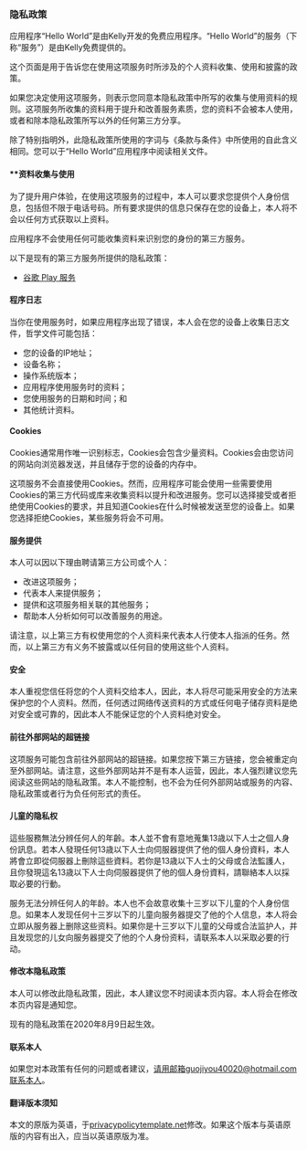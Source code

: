 ### **隐私政策**

应用程序“Hello World”是由Kelly开发的免费应用程序。“Hello World”的服务（下称“服务”）是由Kelly免费提供的。

这个页面是用于告诉您在使用这项服务时所涉及的个人资料收集、使用和披露的政策。

如果您决定使用这项服务，则表示您同意本隐私政策中所写的收集与使用资料的规则。这项服务所收集的资料用于提升和改善服务素质，您的资料不会被本人使用，或者和除本隐私政策所写以外的任何第三方分享。

除了特别指明外，此隐私政策所使用的字词与《条款与条件》中所使用的自此含义相同。您可以于“Hello World”应用程序中阅读相关文件。

#### **资料收集与使用

为了提升用户体验，在使用这项服务的过程中，本人可以要求您提供个人身份信息，包括但不限于电话号码。所有要求提供的信息只保存在您的设备上，本人将不会以任何方式获取以上资料。

应用程序不会使用任何可能收集资料来识别您的身份的第三方服务。

以下是现有的第三方服务所提供的隐私政策：

*   [谷歌 Play 服务](https://www.google.com/policies/privacy/)

#### **程序日志**

当你在使用服务时，如果应用程序出现了错误，本人会在您的设备上收集日志文件，哲学文件可能包括：

* 您的设备的IP地址；
* 设备名称；
* 操作系统版本；
* 应用程序使用服务时的资料；
* 您使用服务的日期和时间；和
* 其他统计资料。

#### **Cookies**

Cookies通常用作唯一识别标志，Cookies会包含少量资料。Cookies会由您访问的网站向浏览器发送，并且储存于您的设备的内存中。

这项服务不会直接使用Cookies。然而，应用程序可能会使用一些需要使用Cookies的第三方代码或库来收集资料以提升和改进服务。您可以选择接受或者拒绝使用Cookies的要求，并且知道Cookies在什么时候被发送至您的设备上。如果您选择拒绝Cookies，某些服务将会不可用。

#### **服务提供**

本人可以因以下理由聘请第三方公司或个人：

*   改进这项服务；
*   代表本人来提供服务；
*   提供和这项服务相关联的其他服务；
*   帮助本人分析如何可以改善服务的用途。

请注意，以上第三方有权使用您的个人资料来代表本人行使本人指派的任务。然而，以上第三方有义务不披露或以任何目的使用这些个人资料。

#### **安全**

本人重视您信任将您的个人资料交给本人，因此，本人将尽可能采用安全的方法来保护您的个人资料。然而，任何透过网络传送资料的方式或任何电子储存资料是绝对安全或可靠的，因此本人不能保证您的个人资料绝对安全。

#### **前往外部网站的超链接**

这项服务可能包含前往外部网站的超链接。如果您按下第三方链接，您会被重定向至外部网站。请注意，这些外部网站并不是有本人运营，因此，本人强烈建议您先阅读这些网站的隐私政策。本人不能控制，也不会为任何外部网站或服务的内容、隐私政策或者行为负任何形式的责任。

#### 儿童的隐私权

這些服務無法分辨任何人的年齡。本人並不會有意地蒐集13歳以下人士之個人身份訊息。若本人發現任何13歳以下人士向伺服器提供了他的個人身份資料，本人將會立即從伺服器上刪除這些資料。若你是13歳以下人士的父母或合法監護人，且你發現這名13歳以下人士向伺服器提供了他的個人身份資料，請聯絡本人以採取必要的行動。

服务无法分辨任何人的年龄。本人也不会故意收集十三岁以下儿童的个人身份信息。如果本人发现任何十三岁以下的儿童向服务器提交了他的个人信息，本人将会立即从服务器上删除这些资料。如果你是十三岁以下儿童的父母或合法监护人，并且发现您的儿女向服务器提交了他的个人身份资料，请联系本人以采取必要的行动。

#### **修改本隐私政策**

本人可以修改此隐私政策，因此，本人建议您不时阅读本页内容。本人将会在修改本页内容是通知您。

现有的隐私政策在2020年8月9日起生效。

#### **联系本人**

如果您对本政策有任何的问题或者建议，请用邮箱guojiyou40020@hotmail.com联系本人。

#### 翻译版本须知

本文的原版为英语，于[privacypolicytemplate.net](https://privacypolicytemplate.net)修改。如果这个版本与英语原版的内容有出入，应当以英语原版为准。